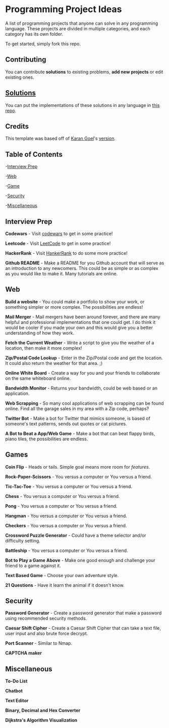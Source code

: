 # Programming Project Ideas

<!-- Find and replace these with the corresponding links:
Contribute-repo -->

A list of programming projects that anyone can solve in any programming language. These projects are divided in multiple categories, and each category has its own folder.

To get started, simply fork this repo.

## Contributing

You can contribute **solutions** to existing problems, **add new projects** or edit existing ones.

## [Solutions](https://github.com/SU-CS-Club/Programming-Project-Ideas/tree/main/Solutions)

You can put the implementations of these solutions in any language in [this repo](https://github.com/SU-CS-Club/Programming-Project-Ideas/tree/main/Solutions).

## Credits

This template was based off of [Karan Goel](http://twitter.com/karangoel)'s [version](https://github.com/karan/Projects).

## Table of Contents

-[Interview Prep](https://github.com/SU-CS-Club/Programming-Project-Ideas#interview-prep)

-[Web](https://github.com/SU-CS-Club/Programming-Project-Ideas#web)

-[Game](https://github.com/SU-CS-Club/Programming-Project-Ideas#games)

-[Security](https://github.com/SU-CS-Club/Programming-Project-Ideas#security)

-[Miscellaneous](https://github.com/SU-CS-Club/Programming-Project-Ideas#miscellaneous)

## Interview Prep

**Codewars** - Visit [codewars](https://www.codewars.com/) to get in some practice!

**Leetcode** - Visit [LeetCode](https://leetcode.com/) to get in some practice!

**HackerRank** - Visit [HankerRank](https://www.hackerrank.com/) to do some more practice!

**Github README** - Make a README for you Github account that will serve as an introduction to any newcomers. This could be as simple or as complex as you would like to make it. Many tutorials are online.

## Web

**Build a website** - You could make a portfolio to show your work, or something simpler or more complex. The possibilities are endless!

**Mail Merger** - Mail mergers have been around forever, and there are many helpful and professional implementations that one could get. I do think it would be cooler if you made your own and this would give you a better understanding of how they work.

**Fetch the Current Weather** - Write a script to give you the weather of a location, then make it more complex!

**Zip/Postal Code Lookup** - Enter in the Zip/Postal code and get the location. It could also return the weather for that area. ;)

**Online White Board** - Create a way for you and your friends to collaborate on the same whiteboard online.

**Bandwidth Monitor** - Returns your bandwidth, could be web based or an application.

**Web Scrapping** - So many cool applications of web scrapping can be found online. Find all the garage sales in my area with a Zip code, perhaps?

**Twitter Bot** - Make a bot for Twitter that mimics someone, is based of someone's text patterns, sends out quotes or cat pictures.

**A Bot to Beat a App/Web Game** - Make a bot that can beat flappy birds, piano tiles, the possibilities are endless.

## Games

**Coin Flip** - Heads or tails. Simple goal means more room for _features_.

**Rock-Paper-Scissors** - You versus a computer or You versus a friend.

**Tic-Tac-Toe** - You versus a computer or You versus a friend.

**Chess** - You versus a computer or You versus a friend.

**Pong** - You versus a computer or You versus a friend.

**Hangman** - You versus a computer or You versus a friend.

**Checkers** - You versus a computer or You versus a friend.

**Crossword Puzzle Generator** - Could have a theme selector and/or difficulty setting.

**Battleship** - You versus a computer or You versus a friend.

**Bot to Play a Game Above** - Make one good enough and challenge your friend to a game against it.

**Text Based Game** - Choose your own adventure style.

**21 Questions** - Have it learn the animal if it doesn't know.

## Security

**Password Generator** - Create a password generator that make a password using recommended security methods.

**Caesar Shift Cipher** - Create a Caesar Shift Cipher that can take a text file, user input and also brute force decrypt.

**Port Scanner** - Similar to Nmap.

**CAPTCHA maker**

## Miscellaneous

**To-Do List**

**Chatbot**

**Text Editor**

**Binary, Decimal and Hex Converter**

**Dijkstra's Algorithm Visualization**
